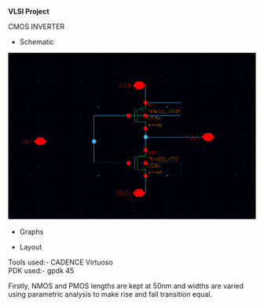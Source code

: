 **VLSI Project**

CMOS INVERTER

-   Schematic
<img title="CMOS inverter schematic" alt="Picture of CMOS inverter schematic" src="cmos-schematic.png">

-   Graphs


-   Layout

Tools used:- CADENCE Virtuoso <br>
PDK used:- gpdk 45

Firstly, NMOS and PMOS lengths are kept at 50nm and widths are varied using parametric analysis to make rise and fall transition equal.


